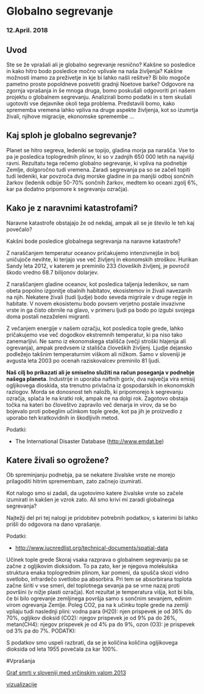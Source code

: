 # Globalno segrevanje

### 12.April. 2018

## Uvod

Ste se že vprašali ali je globalno segrevanje resnično? Kakšne so posledice in kako hitro bodo posledice močno vplivale na naša življenja? Kakšne možnosti imamo za preživetje in kje bi lahko našli rešitve? Bi bilo mogoče pametno proste popoldneve posvetiti gradnji Noetove barke? Odgovore na zgornja vprašanja in še mnoga druga, bomo poskušali odgovoriti pri našem projektu o globalnem segrevanju. Analizirali bomo podatki in s tem skušali ugotoviti vse dejavnike okoli tega problema. Predstavili bomo, kako sprememba vremena lahko vpliva na druge aspekte življenja, kot so izumrtja živali, njihove migracije, ekonomske spremembe ... 

## Kaj sploh je globalno segrevanje?
Planet se hitro segreva, ledeniki se topijo, gladina morja pa narašča. Vse to pa je posledica toplogrednih plinov, ki so v zadnjih 650 000 letih na najvišji ravni. Rezultatu tega rečemo globalno segrevanje, ki vpliva na podnebje Zemlje, dolgoročno tudi vremena. Zaradi segrevanja pa so se začeli topiti tudi ledeniki, kar povzroča dvig morske gladine in pa manjši odboj sončnih žarkov (ledenik odbije 50-70% sončnih žarkov, medtem ko oceani zgolj 6%, kar pa dodatno pripomore k segrevanju ozračja).

## Kako je z naravnimi katastrofami?
Naravne katastrofe obstajajo že od nekdaj, ampak ali se je število le teh kaj povečalo?

Kakšni bode posledice globalnega segrevanja na naravne katastrofe?

Z naraščanjem temperatur oceanov pričakujemo intenzivnejše in bolj uničujoče nevihte,  ki terjajo vse več življenj in ekonomskih stroškov. Hurikan Sandy leta 2012, v katerem je preminilo 233 človeških življenj, je povročil škodo vredno 68.7 bilijonov dolarjev. 

Z naraščanjem gladine oceanov, kot posledica taljenja ledenikov, se nam obeta popolno izgonitje obalnih habitatov, ekosistemov in živali navezanih na njih. Nekatere živali (tudi ljudje) bodo seveda migrirale v druge regije in habitate. V novem ekosistemu bodo povsem verjetno postale invazivne vrste in ga  čisto obrnile na glavo, v primeru ljudi pa bodo po izgubi svojega doma postali nezaželeni migranti.

Z večanjem energije v našem ozračju, kot posledica tople grede,  lahko pričakujemo vse več dogodkov ekstremnih temperatur, ki pa niso tako zanemarljivi. Ne samo iz ekonomskega stališča (večji stroški hlajenja ali ogrevanja), ampak predvsem iz stališča človeških življenj. Ljudje dejansko podležejo takšnim temperaturnim viškom ali nižkom. Samo v sloveniji je avgusta leta 2003 po ocenah raziskovalcev preminilo 81 ljudi.

**Naš cilj bo prikazati ali je smiselno služiti na račun poseganja v podnebje našega planeta**. Industrije in uporaba naftnih goriv, dva največja vira emisij ogljikovega dioskida, sta trenutno privlačna iz gospodarskih in ekonomskih razlogov.  Morda se donosnost teh naložb, ki pripomorejo k segrevanju ozračja,  splača le na kratki rok, ampak ne na dolgi rok. Zagotovo obstaja točka na kateri bo človeštvo zapravilo več denarja in virov, da se bo bojevalo proti pobeglim učinkom tople grede, kot pa jih je proizvedlo z uporabo teh kratkovidnih in škodljivih metod.


Podatki:
 - The International Disaster Database (http://www.emdat.be)

## Katere živali so ogrožene?
Ob spreminjanju podnebja, pa se nekatere živalske vrste ne morejo prilagoditi hitrim spremembam, zato začnejo izumirati. 

Kot nalogo smo si zadali, da ugotovimo katere živalske vrste so začele izumirati in kakšen je vzrok zato. Ali smo krivi mi zaradi globalnega segrevanja?

Najtežji del pri tej nalogi je pridobitev potrebnih podatkov, s katerimi bi lahko prišli do odgovora na dano vprašanje.

Podatki:
- http://www.iucnredlist.org/technical-documents/spatial-data

Učinek tople grede
Skoraj vsaka razprava o globalnem segrevanju pa se začne z ogljikovim dioksidom. To pa zato, ker je njegova molekulska struktura enaka toplogrednim plinom, kar pomeni, da spušča skozi vidno svetlobo, infrardečo svetlobo pa absorbira. Pri tem se absorbirana toplota začne širiti v vse smeri, del toplotnega sevanja pa se vrne nazaj proti površini (v nižje plasti ozračja). Kot rezultat je temperatura višja, kot bi bila, če bi bilo ogrevanje zemljinega površja samo s sončnim sevanjem, edinim virom ogrevanja Zemlje. Poleg CO2, pa na k učinku tople grede na zemlji vpliaju tudi naslednji plini:
vodna para (H20): njen prispevek je od 36% do 70%,
ogljikov dioksid (CO2): njegov prispevek je od 9% pa do 26%,
metan(CH4): njegov prispevek je od 4% pa do 9%,
ozon (O3): je prispevek od 3% pa do 7%.
PODATKI:

S podatkov smo uspeli razbrati, da se je količina količina ogljikovega dioksida od leta 1955 povečala za kar 100%.

#Vprašanja

[Graf smrti v sloveniji med vrčinskim valom 2013](https://github.com/ld4234/PR18LDKSLTB/blob/master/visual/SloDeaths.png)

[vizualizacije](https://drive.google.com/open?id=1U-pnOt0Qi2mg21TSK32i37k_SFC3LcoK)

